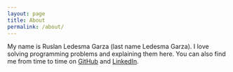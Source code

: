 ```yaml
---
layout: page
title: About
permalink: /about/
---
```


My name is Ruslan Ledesma Garza (last name Ledesma Garza).  I love
solving programming problems and explaining them here.  You can also
find me from time to time on <a href="https://github.com/{{
site.github_username }}">GitHub</a> and <a
href="https://www.linkedin.com/in/{{ site.linkedin_username
}}">LinkedIn</a>.
